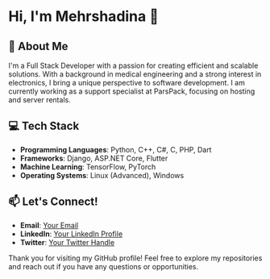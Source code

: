 # Hi, I'm Mehrshadina 👋

## 🚀 About Me
I'm a Full Stack Developer with a passion for creating efficient and scalable solutions. With a background in medical engineering and a strong interest in electronics, I bring a unique perspective to software development. I am currently working as a support specialist at ParsPack, focusing on hosting and server rentals.

## 💻 Tech Stack
- **Programming Languages**: Python, C++, C#, C, PHP, Dart
- **Frameworks**: Django, ASP.NET Core, Flutter
- **Machine Learning**: TensorFlow, PyTorch
- **Operating Systems**: Linux (Advanced), Windows

## 📫 Let's Connect!
- **Email**: [Your Email](mailto:mehrshadinaa@gmail.com)
- **LinkedIn**: [Your LinkedIn Profile](https://www.linkedin.com/in/mehrshadhaddadi)
- **Twitter**: [Your Twitter Handle](https://twitter.com/mehrshadina)

Thank you for visiting my GitHub profile! Feel free to explore my repositories and reach out if you have any questions or opportunities.



